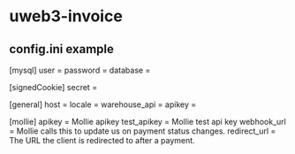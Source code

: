 # uweb3-invoice

## config.ini example

[mysql]
user =
password =
database =

[signedCookie]
secret =

[general]
host =
locale =
warehouse_api =
apikey =

[mollie]
apikey = Mollie apikey
test_apikey = Mollie test api key
webhook_url = Mollie calls this to update us on payment status changes.
redirect_url = The URL the client is redirected to after a payment.
